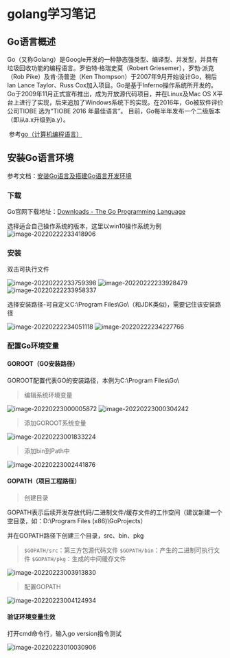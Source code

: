 # golang学习笔记

## Go语言概述

​		Go（又称Golang）是Google开发的一种静态强类型、编译型、并发型，并具有垃圾回收功能的编程语言。罗伯特·格瑞史莫（Robert Griesemer），罗勃·派克（Rob Pike）及肯·汤普逊（Ken Thompson）于2007年9月开始设计Go，稍后Ian Lance Taylor、Russ Cox加入项目。Go是基于Inferno操作系统所开发的。Go于2009年11月正式宣布推出，成为开放源代码项目，并在Linux及Mac OS X平台上进行了实现，后来追加了Windows系统下的实现。在2016年，Go被软件评价公司TIOBE 选为“TIOBE 2016 年最佳语言”。 目前，Go每半年发布一个二级版本（即从a.x升级到a.y）。

​		参考[go（计算机编程语言）](https://baike.baidu.com/item/go/953521?fromtitle=Go%E8%AF%AD%E8%A8%80) 

## 安装Go语言环境

参考文档：[安装Go语言及搭建Go语言开发环境](https://www.cnblogs.com/aaronthon/p/10587487.html)

### 下载
Go官网下载地址：[Downloads - The Go Programming Language](https://golang.google.cn/dl/)

选择适合自己操作系统的版本，这里以win10操作系统为例
![image-20220222233418906](https://s2.loli.net/2022/02/22/NXwiCbEJGTFqan1.png)

### 安装
双击可执行文件

![image-20220222233759398](https://s2.loli.net/2022/02/22/fYSLg8cyPvlMxiT.png)
![image-20220222233928479](https://s2.loli.net/2022/02/22/f4T3zy62m7tUuiq.png)
![image-20220222233958337](https://s2.loli.net/2022/02/22/cJRhl1X2WIA3Lar.png)

选择安装路径-可自定义C:\Program Files\Go\（和JDK类似)，需要记住该安装路径

![image-20220222234051118](https://s2.loli.net/2022/02/22/ARVTraJeFsEDUP5.png)
![image-20220222234227766](https://s2.loli.net/2022/02/22/f1CMKRHpgFXIxiN.png)

### 配置Go环境变量

#### GOROOT（GO安装路径）

GOROOT配置代表GO的安装路径，本例为C:\Program Files\Go\

> 编辑系统环境变量

![image-20220223000005872](https://s2.loli.net/2022/02/23/IQDW5lCXFkdp2KG.png)
![image-20220223000304242](https://s2.loli.net/2022/02/23/bOEYMHglywWrNPf.png)

> 添加GOROOT系统变量

![image-20220223001833224](https://s2.loli.net/2022/02/23/svGMIdURT6hFlVP.png)

> 添加bin到Path中

![image-20220223002441876](https://s2.loli.net/2022/02/23/TQIfDVACxeScw9l.png)

#### GOPATH（项目工程路径）

> 创建目录

GOPATH表示后续开发存放代码/二进制文件/缓存文件的工作空间（建议新建一个空目录，如：D:\Program Files (x86)\GoProjects）

并在GOPATH路径下创建三个目录，src、bin、pkg

> `$GOPATH/src`：第三方包源代码文件
> `$GOPATH/bin`：产生的二进制可执行文件
> `$GOPATH/pkg`：生成的中间缓存文件

![image-20220223003913830](https://s2.loli.net/2022/02/23/rh5ot6xAFsHwgYv.png)

> 配置GOPATH

![image-20220223004124934](https://s2.loli.net/2022/02/23/yuTbqNdsj64hftQ.png)

#### 验证环境变量生效

打开cmd命令行，输入go version指令测试

![image-20220223010030906](https://s2.loli.net/2022/02/23/6frd2EnTl9GHyJN.png)

